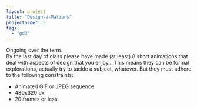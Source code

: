 ```yaml
---
layout: project
title: "Design-a-Mations"
projectorder: 5
tags:
  - "gd3"
---
```


Ongoing over the term.  
By the last day of class please have made (at least) 8 short animations that deal with aspects of design that you enjoy… This means they can be formal explorations, actually try to tackle a subject, whatever. But they must adhere to the following constraints:

- Animated GIF or JPEG sequence
- 480x320 px
- 20 frames or less.

